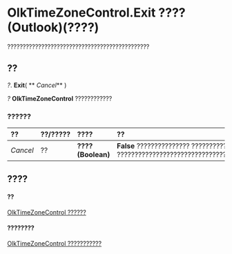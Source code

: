 
# OlkTimeZoneControl.Exit ???? (Outlook)(????)

??????????????????????????????????????????????


## ??

 _?_. **Exit**( ** _Cancel_** )

 _?_ **OlkTimeZoneControl** ????????????


### ??????



|**??**|**??/?????**|**????**|**??**|
|:-----|:-----|:-----|:-----|
| _Cancel_|??|**???? (Boolean)**|**False** ??????????????? ???????????? **True** ??????????????????????????????????????|

## ????


#### ??


[OlkTimeZoneControl ??????](2138c4fe-1677-f4f0-1a60-dfac20cc1778.md)
#### ????????


[OlkTimeZoneControl ???????????](http://msdn.microsoft.com/library/350ded4c-0118-c278-dabe-c6139aeba1e9%28Office.15%29.aspx)